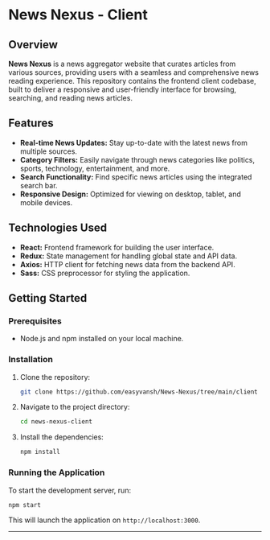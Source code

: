 # News Nexus - Client

## Overview
**News Nexus** is a news aggregator website that curates articles from various sources, providing users with a seamless and comprehensive news reading experience. This repository contains the frontend client codebase, built to deliver a responsive and user-friendly interface for browsing, searching, and reading news articles.

## Features
- **Real-time News Updates:** Stay up-to-date with the latest news from multiple sources.
- **Category Filters:** Easily navigate through news categories like politics, sports, technology, entertainment, and more.
- **Search Functionality:** Find specific news articles using the integrated search bar.
- **Responsive Design:** Optimized for viewing on desktop, tablet, and mobile devices.

## Technologies Used
- **React:** Frontend framework for building the user interface.
- **Redux:** State management for handling global state and API data.
- **Axios:** HTTP client for fetching news data from the backend API.
- **Sass:** CSS preprocessor for styling the application.

## Getting Started

### Prerequisites
- Node.js and npm installed on your local machine.

### Installation
1. Clone the repository:
   ```bash
   git clone https://github.com/easyvansh/News-Nexus/tree/main/client
   ```
2. Navigate to the project directory:
   ```bash
   cd news-nexus-client
   ```
3. Install the dependencies:
   ```bash
   npm install
   ```

### Running the Application
To start the development server, run:
```bash
npm start
```
This will launch the application on `http://localhost:3000`.


---
